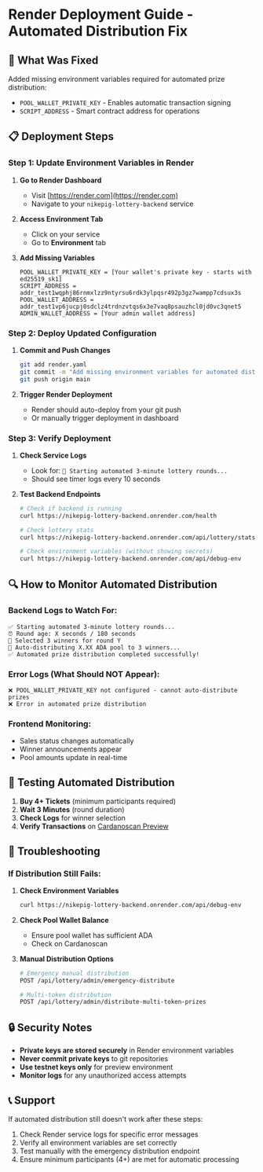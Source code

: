 # Render Deployment Guide - Automated Distribution Fix

## 🎯 What Was Fixed
Added missing environment variables required for automated prize distribution:
- `POOL_WALLET_PRIVATE_KEY` - Enables automatic transaction signing
- `SCRIPT_ADDRESS` - Smart contract address for operations

## 📋 Deployment Steps

### Step 1: Update Environment Variables in Render

1. **Go to Render Dashboard**
   - Visit [https://render.com](https://render.com)
   - Navigate to your `nikepig-lottery-backend` service

2. **Access Environment Tab**
   - Click on your service
   - Go to **Environment** tab

3. **Add Missing Variables**
   ```
   POOL_WALLET_PRIVATE_KEY = [Your wallet's private key - starts with ed25519_sk1]
   SCRIPT_ADDRESS = addr_test1wqphj86rnmxlzz9ntyrsu6rdk3ylpqsr492p3gz7wampp7cdsux3s
   POOL_WALLET_ADDRESS = addr_test1vp6jucpj0sdclz4trdnzvtqs6x3e7vaq8psauzhcl0jd0vc3qnet5
   ADMIN_WALLET_ADDRESS = [Your admin wallet address]
   ```

### Step 2: Deploy Updated Configuration

1. **Commit and Push Changes**
   ```bash
   git add render.yaml
   git commit -m "Add missing environment variables for automated distribution"
   git push origin main
   ```

2. **Trigger Render Deployment**
   - Render should auto-deploy from your git push
   - Or manually trigger deployment in dashboard

### Step 3: Verify Deployment

1. **Check Service Logs**
   - Look for: `🚀 Starting automated 3-minute lottery rounds...`
   - Should see timer logs every 10 seconds

2. **Test Backend Endpoints**
   ```bash
   # Check if backend is running
   curl https://nikepig-lottery-backend.onrender.com/health
   
   # Check lottery stats  
   curl https://nikepig-lottery-backend.onrender.com/api/lottery/stats
   
   # Check environment variables (without showing secrets)
   curl https://nikepig-lottery-backend.onrender.com/api/debug-env
   ```

## 🔍 How to Monitor Automated Distribution

### Backend Logs to Watch For:
```
✅ Starting automated 3-minute lottery rounds...
⏰ Round age: X seconds / 180 seconds  
🎉 Selected 3 winners for round Y
🚀 Auto-distributing X.XX ADA pool to 3 winners...
✅ Automated prize distribution completed successfully!
```

### Error Logs (What Should NOT Appear):
```
❌ POOL_WALLET_PRIVATE_KEY not configured - cannot auto-distribute prizes
❌ Error in automated prize distribution
```

### Frontend Monitoring:
- Sales status changes automatically
- Winner announcements appear
- Pool amounts update in real-time

## 🧪 Testing Automated Distribution

1. **Buy 4+ Tickets** (minimum participants required)
2. **Wait 3 Minutes** (round duration)
3. **Check Logs** for winner selection
4. **Verify Transactions** on [Cardanoscan Preview](https://preview.cardanoscan.io)

## 🚨 Troubleshooting

### If Distribution Still Fails:

1. **Check Environment Variables**
   ```bash
   curl https://nikepig-lottery-backend.onrender.com/api/debug-env
   ```

2. **Check Pool Wallet Balance**
   - Ensure pool wallet has sufficient ADA
   - Check on Cardanoscan

3. **Manual Distribution Options**
   ```bash
   # Emergency manual distribution
   POST /api/lottery/admin/emergency-distribute
   
   # Multi-token distribution
   POST /api/lottery/admin/distribute-multi-token-prizes
   ```

## 🔒 Security Notes

- **Private keys are stored securely** in Render environment variables
- **Never commit private keys** to git repositories  
- **Use testnet keys only** for preview environment
- **Monitor logs** for any unauthorized access attempts

## 📞 Support

If automated distribution still doesn't work after these steps:
1. Check Render service logs for specific error messages
2. Verify all environment variables are set correctly
3. Test manually with the emergency distribution endpoint
4. Ensure minimum participants (4+) are met for automatic processing 